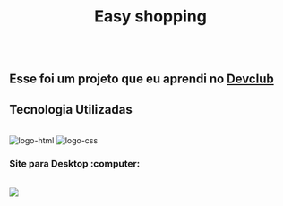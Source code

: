 <h1 align="center">Easy shopping</h1>
<br>
<br>
<h2>Esse foi um projeto que eu aprendi no <a href="https://rodolfomori.com.br/devclub">Devclub</a></h2>

<h2>Tecnologia Utilizadas</h2>
<br>
  <img src="https://img.shields.io/badge/HTML5-E34F26?style=for-the-badge&logo=html5&logoColor=white" alt="logo-html" />
  <img src="https://img.shields.io/badge/CSS3-1572B6?style=for-the-badge&logo=css3&logoColor=white" alt="logo-css" />
  <br>

  <h3>Site para Desktop :computer:</h3>
  <br>
<img src="https://github.com/fernandomatias20000/easy-shopping/blob/main/assets/desktop.jpg?raw=true"/> 
